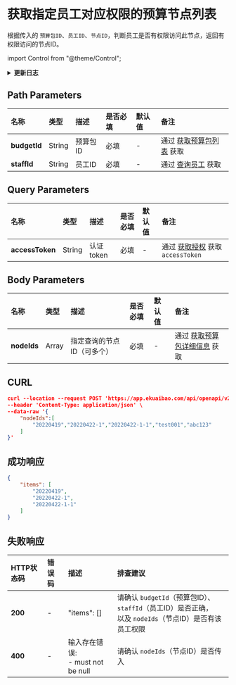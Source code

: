 # 获取指定员工对应权限的预算节点列表

根据传入的 `预算包ID`、`员工ID`、`节点ID`，判断员工是否有权限访问此节点，返回有权限访问的节点ID。

import Control from "@theme/Control";

<Control
method="POST"
url="/api/openapi/v2/budgets/$`budgetId`/staff/$`staffId`"
/>

<details>
  <summary><b>更新日志</b></summary>
  <div>

  [**0.7.154**](/docs/open-api/notice/update-log#07154) -> 🆕 新增了本接口。<br/>

  </div>
</details>

## Path Parameters

| 名称 | 类型 | 描述 | 是否必填 | 默认值 | 备注 |
| :--- | :--- | :--- | :--- |:--- | :--- |
| **budgetId** | String | 预算包ID | 必填 | - | 通过 [获取预算包列表](/docs/open-api/budget/get-budget-list) 获取 |
| **staffId**  | String | 员工ID   | 必填 | - | 通过 [查询员工](/docs/open-api/corporation/get-staff-ids) 获取 |

## Query Parameters

| 名称 | 类型 | 描述 | 是否必填 | 默认值 | 备注 |
| :--- | :--- | :--- | :--- |:--- | :--- |
| **accessToken** | String | 认证token | 必填 | - | 通过 [获取授权](/docs/open-api/getting-started/auth) 获取 `accessToken` |

## Body Parameters

| 名称 | 类型 | 描述 | 是否必填 | 默认值 | 备注 |
| :--- | :--- | :--- | :--- |:--- | :--- |
| **nodeIds** | Array | 指定查询的节点ID（可多个） | 必填 | - | 通过 [获取预算包详细信息](/docs/open-api/budget/get-budget-details) 获取 |

## CURL
```json
curl --location --request POST 'https://app.ekuaibao.com/api/openapi/v2/budgets/$ID_3D$8ov23ECg/staff/$bwa3wajigF0WH0:ID_3lokDfb1p5w?accessToken=ID_3Eo3_NBaMe0:bwa3wajigF0WH0' \
--header 'Content-Type: application/json' \
--data-raw '{
    "nodeIds":[
        "20220419","20220422-1","20220422-1-1","test001","abc123"
    ]
}'
```

## 成功响应
```json
{
    "items": [
        "20220419",
        "20220422-1",
        "20220422-1-1"
    ]
}
```

## 失败响应

| HTTP状态码 | 错误码 | 描述 | 排查建议 |
| :--- | :--- | :--- | :--- |
| **200** | - | "items": [] | 请确认 `budgetId`（预算包ID）、`staffId`（员工ID）是否正确，<br/>以及 `nodeIds`（节点ID）是否有该员工权限 |
| **400** | - | 输入存在错误: <br/>- must not be null | 请确认 `nodeIds`（节点ID）是否传入 |



